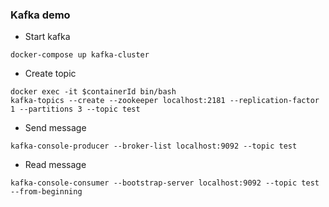 ### Kafka demo

- Start kafka

```
docker-compose up kafka-cluster
```

- Create topic

```
docker exec -it $containerId bin/bash
kafka-topics --create --zookeeper localhost:2181 --replication-factor 1 --partitions 3 --topic test
```

- Send message

```
kafka-console-producer --broker-list localhost:9092 --topic test

```

- Read message

```
kafka-console-consumer --bootstrap-server localhost:9092 --topic test --from-beginning
```
